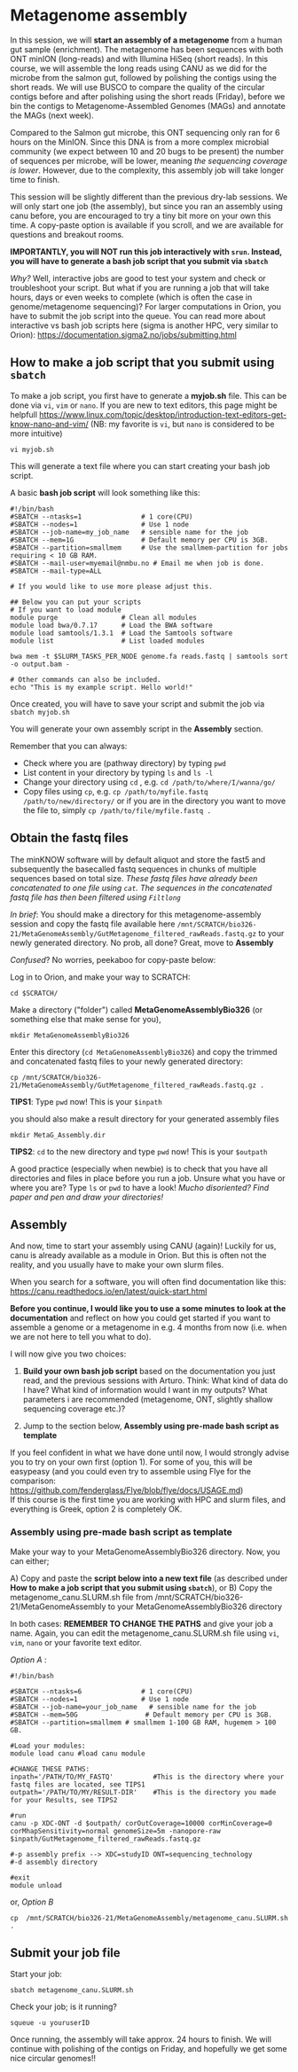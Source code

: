 # **Metagenome assembly**

In this session, we will **start an assembly of a metagenome** from a human gut sample (enrichment). 
The metagenome has been sequences with both ONT minION (long-reads) and with Illumina HiSeq (short reads). In this course, we will assemble the long reads using CANU as we did for the microbe from the salmon gut, followed by polishing the contigs using the short reads. We will use BUSCO to compare the quality of the circular contigs before and after polishing using the short reads (Friday), before we bin the contigs to Metagenome-Assembled Genomes (MAGs) and annotate the MAGs (next week). 

Compared to the Salmon gut microbe, this ONT sequencing only ran for 6 hours on the MinION. Since this DNA is from a more complex microbial community (we expect between 10 and 20 bugs to be present) the number of sequences per microbe, will be lower, meaning _the sequencing coverage is lower_. However, due to the complexity, this assembly job will take longer time to finish.

This session will be slightly different than the previous dry-lab sessions. We will only start one job (the assembly), but since you ran an assembly using canu before, you are encouraged to try a tiny bit more on your own this time. A copy-paste option is available if you scroll, and we are available for questions and breakout rooms.

**IMPORTANTLY, you will NOT run this job interactively with `srun`. Instead, you will have to generate a bash job script that you submit via `sbatch`** 

_Why?_ 
Well, interactive jobs are good to test your system and check or troubleshoot your script. But what if you are running a job that will take hours, days or even weeks to complete (which is often the case in genome/metagenome sequencing)? For larger computations in Orion, you have to submit the job script into the queue. You can read more about interactive vs bash job scripts here (sigma is another HPC, very similar to Orion): https://documentation.sigma2.no/jobs/submitting.html

## How to make a job script that you submit using `sbatch`

To make a job script, you first have to generate a **myjob.sh** file. This can be done via `vi`, `vim` or `nano`. If you are new to text editors, this page might be helpfull https://www.linux.com/topic/desktop/introduction-text-editors-get-know-nano-and-vim/  (NB: my favorite is `vi`, but `nano` is considered to be more intuitive) 

```
vi myjob.sh
```

This will generate a text file where you can start creating your bash job script. 

A basic **bash job script** will look something like this: 

```
#!/bin/bash
#SBATCH --ntasks=1               # 1 core(CPU)
#SBATCH --nodes=1                # Use 1 node
#SBATCH --job-name=my_job_name   # sensible name for the job
#SBATCH --mem=1G                 # Default memory per CPU is 3GB.
#SBATCH --partition=smallmem     # Use the smallmem-partition for jobs requiring < 10 GB RAM.
#SBATCH --mail-user=myemail@nmbu.no # Email me when job is done.
#SBATCH --mail-type=ALL

# If you would like to use more please adjust this.

## Below you can put your scripts
# If you want to load module
module purge                # Clean all modules
module load bwa/0.7.17      # Load the BWA software
module load samtools/1.3.1  # Load the Samtools software
module list                 # List loaded modules

bwa mem -t $SLURM_TASKS_PER_NODE genome.fa reads.fastq | samtools sort -o output.bam -

# Other commands can also be included.
echo "This is my example script. Hello world!"
```

Once created, you will have to save your script and submit the job via `sbatch myjob.sh`

You will generate your own assembly script in the **Assembly** section. 

Remember that you can always:
* Check where you are (pathway directory) by typing `pwd`
* List content in your directory by typing `ls` and `ls -l`
* Change your directory using `cd` , e.g. `cd /path/to/where/I/wanna/go/`
* Copy files using `cp`, e.g. `cp /path/to/myfile.fastq /path/to/new/directory/` or if you are in the directory you want to move the file to, simply `cp /path/to/file/myfile.fastq .` 

## Obtain the fastq files 

The minKNOW software will by default aliquot and store the fast5 and subsequently the basecalled fastq sequences in chunks of multiple sequences based on total size. *These fastq files have already been concatenated to one file using `cat`. The sequences in the concatenated fastq file has then been filtered using `Filtlong`*    

_In brief_: You should make a directory for this metagenome-assembly session and copy the fastq file available here `/mnt/SCRATCH/bio326-21/MetaGenomeAssembly/GutMetagenome_filtered_rawReads.fastq.gz` to your newly generated directory. 
No prob, all done? Great, move to **Assembly**


_Confused_? No worries, peekaboo for copy-paste below:

Log in to Orion, and make your way to SCRATCH: 

```
cd $SCRATCH/
```

Make a directory ("folder") called **MetaGenomeAssemblyBio326** (or something else that make sense for you), 

```
mkdir MetaGenomeAssemblyBio326
```

Enter this directory (`cd MetaGenomeAssemblyBio326`) 
and copy the trimmed and concatenated fastq files to your newly generated directory: 

```
cp /mnt/SCRATCH/bio326-21/MetaGenomeAssembly/GutMetagenome_filtered_rawReads.fastq.gz .
```
**TIPS1**: Type `pwd` now! This is your `$inpath`

you should also make a result directory for your generated assembly files

```
mkdir MetaG_Assembly.dir
```
**TIPS2**: `cd` to the new directory and type `pwd` now! This is your `$outpath`

A good practice (especially when newbie) is to check that you have all directories and files in place before you run a job. Unsure what you have or where you are? Type `ls` or `pwd` to have a look! _Mucho disoriented? Find paper and pen and draw your directories!_

## Assembly

And now, time to start your assembly using CANU (again)! Luckily for us, canu is already available as a module in Orion. But this is often not the reality, and you usually have to make your own slurm files. 

When you search for a software, you will often find documentation like this: 
https://canu.readthedocs.io/en/latest/quick-start.html

**Before you continue, I would like you to use a some minutes to look at the documentation** and reflect on how you could get started if you want to assemble a genome or a metagenome in e.g. 4 months from now (i.e. when we are not here to tell you what to do).

I will now give you two choices:

1) **Build your own bash job script** based on the documentation you just read, and the previous sessions with Arturo. Think: What kind of data do I have? What kind of information would I want in my outputs? What parameters i are recommended (metagenome, ONT, slightly shallow sequencing coverage etc.)?

2) Jump to the section below, **Assembly using pre-made bash script as template**

If you feel confident in what we have done until now, I would strongly advise you to try on your own first (option 1). For some of you, this will be easypeasy (and you could even try to assemble using Flye for the comparison: https://github.com/fenderglass/Flye/blob/flye/docs/USAGE.md)  
If this course is the first time you are working with HPC and slurm files, and everything is Greek, option 2 is completely OK. 


### Assembly using pre-made bash script as template

Make your way to your MetaGenomeAssemblyBio326 directory. Now, you can either;

A) Copy and paste the **script below into a new text file** (as described under **How to make a job script that you submit using `sbatch`**), or 
B) Copy the metagenome_canu.SLURM.sh file from /mnt/SCRATCH/bio326-21/MetaGenomeAssembly to your MetaGenomeAssemblyBio326 directory

In both cases: **REMEMBER TO CHANGE THE PATHS** and give your job a name. Again, you can edit the metagenome_canu.SLURM.sh file using `vi`, `vim`, `nano` or your favorite text editor.

_Option A_ : 

```
#!/bin/bash

#SBATCH --ntasks=6               # 1 core(CPU)
#SBATCH --nodes=1                # Use 1 node
#SBATCH --job-name=your_job_name   # sensible name for the job
#SBATCH --mem=50G                 # Default memory per CPU is 3GB.
#SBATCH --partition=smallmem # smallmem 1-100 GB RAM, hugemem > 100 GB.

#Load your modules:
module load canu #load canu module

#CHANGE THESE PATHS:
inpath='/PATH/TO/MY_FASTQ'          #This is the directory where your fastq files are located, see TIPS1
outpath='/PATH/TO/MY/RESULT-DIR'    #This is the directory you made for your Results, see TIPS2

#run 
canu -p XDC-ONT -d $outpath/ corOutCoverage=10000 corMinCoverage=0 corMhapSensitivity=normal genomeSize=5m -nanopore-raw $inpath/GutMetagenome_filtered_rawReads.fastq.gz

#-p assembly prefix --> XDC=studyID ONT=sequencing_technology
#-d assembly directory
 
#exit
module unload

```
or, _Option B_

```
cp  /mnt/SCRATCH/bio326-21/MetaGenomeAssembly/metagenome_canu.SLURM.sh .
```

## Submit your job file

Start your job: 
```
sbatch metagenome_canu.SLURM.sh
```

Check your job; is it running? 

```
squeue -u youruserID
```

Once running, the assembly will take approx. 24 hours to finish. We will continue with polishing of the contigs on Friday, and hopefully we get some nice circular genomes!!









